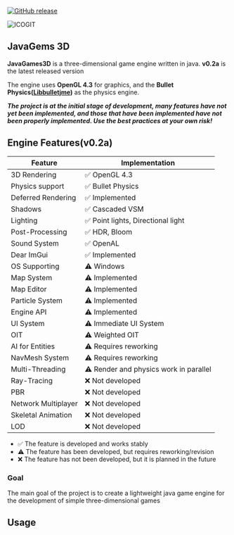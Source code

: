 [![GitHub release](https://img.shields.io/badge/GitHub%20Packages-Download-brightgreen)](https://github.com/alfabouh/javagems3d/packages/2241468)

![ICOGIT](https://github.com/user-attachments/assets/f4d93bc9-279f-41bf-bcd1-d31f8eb056f9)
## JavaGems 3D

**JavaGames3D** is a three-dimensional game engine written in java. **v0.2a** is the latest released version

The engine uses **OpenGL 4.3** for graphics, and the **Bullet Physics([Libbulletjme](https://github.com/stephengold/Libbulletjme))** as the physics engine.

***The project is at the initial stage of development, many features have not yet been implemented, and those that have been implemented have not been properly implemented. Use the best practices at your own risk!***

## Engine Features(v0.2a)

| Feature | Implementation |
|----------------------------|----------------------|
| 3D Rendering | ✅ OpenGL 4.3 |
| Physics support | ✅ Bullet Physics |
| Deferred Rendering | ✅ Implemented |
| Shadows | ✅ Cascaded VSM |
| Lighting | ✅ Point lights, Directional light |
| Post-Processing | ✅ HDR, Bloom |
| Sound System | ✅ OpenAL |
| Dear ImGui | ✅ Implemented |
| OS Supporting | ⚠️ Windows |
| Map System | ⚠️ Implemented |
| Map Editor | ⚠️ Implemented |
| Particle System | ⚠️ Implemented |
| Engine API | ⚠️ Implemented |
| UI System | ⚠️ Immediate UI System |
| OIT | ⚠️ Weighted OIT |
| AI for Entities | ⚠️ Requires reworking |
| NavMesh System | ⚠️ Requires reworking |
| Multi-Threading | ⚠️ Render and physics work in parallel |
| Ray-Tracing | ❌ Not developed |
| PBR | ❌ Not developed |
| Network Multiplayer | ❌ Not developed |
| Skeletal Animation | ❌ Not developed |
| LOD | ❌ Not developed |

- ✅ The feature is developed and works stably
- ⚠️ The feature has been developed, but requires reworking/revision
- ❌ The feature has not been developed, but it is planned in the future

### Goal
The main goal of the project is to create a lightweight java game engine for the development of simple three-dimensional games

## Usage
